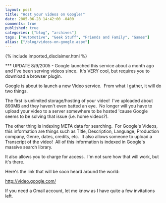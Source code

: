 ```yaml
---
layout: post
title: "Host your videos on Google!"
date: 2005-06-28 14:42:00 -0400
comments: true
published: true
categories: ["blog", "archives"]
tags: ["Automotive", "Geek Stuff", "Friends and Family", "Games"]
alias: ["/blog/videos-on-google.aspx"]
---
```

<!-- more -->
{% include imported_disclaimer.html %}
<P>*** UPDATE 8/9/2005 - Google launched this service about a month ago and I've been serving videos since.&nbsp; It's VERY cool, but requires you to download a browser plugin.</P>
<P>Google is about to launch a new Video service.&nbsp; From what I gather, it will do two things.&nbsp; </P>
<P>The first is unlimited storage/hosting of your video!&nbsp; I've uploaded about 890MB and they haven't even batted an eye.&nbsp; No longer will you have to upload your video to a server somewhere to be hosted 'cause Google seems to be solving that issue (i.e. home videos?).</P>
<P>The other thing is indexing META data for searching.&nbsp;&nbsp;For Google's Videos, this information are things such as Title, Description, Language, Production company, Genre, dates, credits, etc.&nbsp; It also allows someone to upload a Transcript of the video!&nbsp; All of this information is indexed in Google's massive search library.&nbsp; </P>
<P>It also allows you to charge for access.&nbsp; I'm not sure how that will work, but it's there.</P>
<P>Here's the link that will be soon heard around the world: </P>
<P><A href="http://video.google.com/">http://video.google.com/</A></P>
<P>If you need a Gmail account, let me know as I have quite a few invitations left.</P>
<P>&nbsp;</P>

